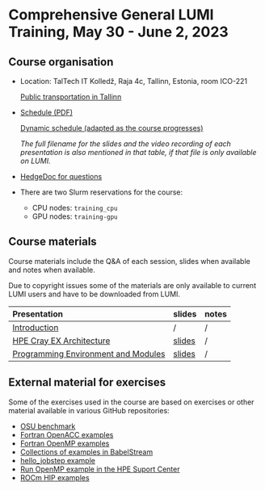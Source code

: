 # Comprehensive General LUMI Training, May 30 - June 2, 2023

## Course organisation

-   Location: TalTech IT Kolledž, Raja 4c, Tallinn, Estonia, room ICO-221

    [Public transportation in Tallinn](https://visittallinn.ee/eng/visitor/plan/transport/public-transport)

-   [Schedule (PDF)](https://462000265.lumidata.eu/4day-20230530/files/2023-05_General-LUMI-Training-Agenda.pdf)

    [Dynamic schedule (adapted as the course progresses)](schedule.md)

     *The full filename for the slides and the video recording of each presentation is also mentioned in that table,
     if that file is only available on LUMI.*

-   [HedgeDoc for questions](https://md.sigma2.no/lumi-general-course?both)

-   There are two Slurm reservations for the course:

    -   CPU nodes: `training_cpu`
    -   GPU nodes: `training-gpu`


## Course materials

Course materials include the Q&A of each session, slides when available and notes when available.

Due to copyright issues some of the materials are only available to current LUMI users and have to be
downloaded from LUMI.

| Presentation | slides | notes |
|:-------------|:-------|:------|
| [Introduction](extra_1_00_Introduction.md) | / | / |
| [HPE Cray EX Architecture](extra_1_01_HPE_Cray_EX_Architecture.md) | [slides](extra_1_01_HPE_Cray_EX_Architecture.md) | / |
| [Programming Environment and Modules](extra_1_02_Programming_Environment_and_Modules.md) | [slides](extra_1_02_Programming_Environment_and_Modules.md) | / |
<!--
| [Running Applications](extra_1_03_Running_Applications.md) | [slides](extra_1_03_Running_Applications.md) | / |
| [Exercises #1](extra_1_04_Exercises_1.md) | / | / |
| [Compilers and Parallel Programming Models](extra_1_05_Compilers_and_Parallel_Programming_models.md) | [slides](extra_1_05_Compilers_and_Parallel_Programming_models.md) | / |
| [Exercises #2](extra_1_06_Exercises_2.md) | / | / |
| [Cray Scientific Libraries](extra_1_07_Cray_Scientific_Libraries.md) | [slides](extra_1_07_Cray_Scientific_Libraries.md) | / |
| [Exercises #3](extra_1_08_Exercises_3.md) | / | / |
| [OpenACC and OpenMP offlocad with Cray Compilation Environfment](extra_1_09_Offload_CCE.md) | [slides](extra_1_09_Offload_CCE.md) | / |
| [Advanced Application Placement](extra_2_01_Advanceed_Application_Placement.md) | [slides](extra_2_01_Advanceed_Application_Placement.md) | / |
| [Exercises #4](extra_2_02_Exercises_4.md) | / | / |
| [Debugging at Scale](extra_2_03_Debugging_at_Scale.md) | [slides](extra_2_03_Debugging_at_Scale.md) | / | 
| [Exercises #5](extra_2_04_Exercises_5.md) | / | / |
| [LUMI Software Stacks](extra_2_05_LUMI_Software_Stacks.md) | [slides](https://462000265.lumidata.eu/4day-20230530/files/LUMI-4day-20230530-2_05_software_stacks.pdf) | [notes](notes_2_05_LUMI_Software_Stacks.md) | 
| [Introduction to the AMD ROCm<sup>TM</sup> Ecosystem](extra_2_06_Introduction_to_AMD_ROCm_Ecosystem.md) | [slides](extra_2_06_Introduction_to_AMD_ROCm_Ecosystem.md) | / |
| [Exercises #6](extra_2_07_Exercises_6.md) | / | / |
| [Introduction to Perftools](extra_3_01_Introduction_to_Perftools.md) | [slides](extra_3_01_Introduction_to_Perftools.md) | / | 
| [Exercises #7](extra_3_02_Exercises_7.md) | / | / |
| [Advanced Performance Analysis](extra_3_03_Advanced_Performance_Analysis.md) | [slides](extra_3_03_Advanced_Performance_Analysis.md) | / | 
| [Exercises #8](extra_3_04_Exercises_8.md) | / | / |
| [Understanding Cray MPI on Slingshot](extra_3_05_Cray_MPI_on_Slingshot.md) | [slides](extra_3_05_Cray_MPI_on_Slingshot.md) | / |
| [Exercises #9](extra_3_06_Exercises_9.md) | / | / |
| [AMD ROCgdb Debugger](extra_3_07_AMD_ROCgdb_Debugger.md) | [slides](extra_3_07_AMD_ROCgdb_Debugger.md) | / |
| [Exercises #10](extra_3_08_Exercises_10.md) | / | / |
| [Introduction to Rocprof Profiling Tool](extra_3_09_Introduction_to_Rocprof_Profiling_Tool.md) | [slides](extra_3_09_Introduction_to_Rocprof_Profiling_Tool.md) | / |
| [Exercises #11](extra_3_10_Exercises_11.md) | / | / |
| [Introduction to Python on Cray EX](extra_4_01_Introduction_to_Python_on_Cray_EX.md) | [slides]() | / |
| [I/O Optimization - Parallel I/O](extra_4_02_IO_Optimization_Parallel_IO.md) | [slides](extra_4_02_IO_Optimization_Parallel_IO.md) | / | 
| [Exercises #12](extra_4_03_Exercises_12.md) | / | / |
| [Performance Optimization: Improving single-core](extra_4_04_Performance_Optimization_Improving_Single_Core.md) | [slides](extra_4_04_Performance_Optimization_Improving_Single_Core.md) | / | 
| [Exercises #13](extra_4_05_Exercises_13.md) | / | / |
| [AMD Omnitrace](extra_4_06_AMD_Ominitrace.md) | [slides](extra_4_06_AMD_Ominitrace.md) | / | 
| [Exercises #14](extra_4_07_Exercises_14.md) | / | / |
| [AMD Omniperf](extra_4_08_AMD_Ominiperf.md) | [slides](extra_4_08_AMD_Ominiperf.md) | / | 
| [Exercises #15](extra_4_09_Exercises_15.md) | / | / |
| [Best practices: GPU Optimization, tips & tricks / demo](extra_4_10_Best_Practices_GPU_Optimization.md) | [slides](extra_4_10_Best_Practices_GPU_Optimization.md) | / | 
| [LUMI support and LUMI documentation](extra_4_11_LUMI_Support_and_Documentation.md) | [slides](extra_4_11_LUMI_Support_and_Documentation.md) | / | 

-->


<!--

## Downloads

-   Will come as the course progresses and in the weeks after the course.


-   Slides presentation ["LUMI Software Stacks"](files/LUMI-Software-20230215.pdf) 
    (but you may prefer [reading the notes](software_stacks.md))
-   Slides AMD:
    -   [Introduction to the AMD ROCm<sup>TM</sup> Ecosystem](files/01_introduction_amd_rocm.pdf)
    -   [AMD Debugger: ROCgdb](files/02_Rocgdb_Tutorial.pdf)
    -   [Introduction to Rocporf Profiling Tool](files/03_intro_rocprof.pdf)
    -   [Introduction to OmniTools](files/04_intro_omnitools_new.pdf)
-   [Perfetto](https://perfetto.dev/), the "program" used to visualise the output of omnitrace, is not a regular application but 
    [a browser application](https://ui.perfetto.dev/). Some browsers nowadays offer the option to install it on your
    system in a way that makes it look and behave more like a regular application (Chrome, Edge among others).


## Other material only available on LUMI

The following materials are available to members of the `project_465000524` project only:


-   Slides of presentations given by HPE people are in
    <code>/project/project_465000524/slides/HPE</code> on LUMI
-   Exercises from the HPE sessions are in
    <code>/project/project_465000524/exercises/HPE</code> on LUMI

The following materials can only be found on LUMI and are only accessible to members of project_465000524:

-   Introduction to the Cray EX Hardware and Programming Environment on LUMI-G
    -   Slides: <code>/project/project_465000524/slides/HPE/01_Intro_EX_Architecture_and_PE.pdf</code>
    -   Recording: <code>/project/project_465000524/recordings/01_Intro_EX_Architecture_and_PE.mp4</code> 
-   Running Applications on LUMI-G
    -   Slides: <code>/project/project_465000524/slides/HPE/02_Running_Applications_and_Tools.pdf</code>
    -   Recording: <code>/project/project_465000524/recordings/02_Running_Applications_and_Tools.mp4</code>
-   Introduction to AMD ROCm<sup>TM</sup> Ecosystem
    -   Recording: <code>/project/project_465000524/recordings/03_Introduction_to_the_AMD_ROCmTM_ecosystem.mp4</code>
-   Exercises are in <code>/project/project_465000524/exercises</code>


## Notes

-   Notes from the HedgeDOC pages (*Published with delay*)
    -   [Day 1](hedgedoc_notes_day1.md)
    -   [Day 2](hedgedoc_notes_day2.md)
    -   [Day 3](hedgedoc_notes_day3.md)
    -   [Day 4](hedgedoc_notes_day4.md)

-   [Notes on the presentation "LUMI Software Stacks"](notes_2_05_LUMI_Software_Stacks.md)


-   [Additional notes and exercises from the AMD session](https://hackmd.io/rhopZnwTSm2xIYM3OUhwUA) (External link!)
-->

## External material for exercises

Some of the exercises used in the course are based on exercises or other material available in various GitHub repositories:

-   [OSU benchmark](https://mvapich.cse.ohio-state.edu/download/mvapich/osu-micro-benchmarks-5.9.tar.gz)
-   [Fortran OpenACC examples](https://github.com/RonRahaman/openacc-mpi-demos)
-   [Fortran OpenMP examples](https://github.com/ye-luo/openmp-target)
-   [Collections of examples in BabelStream](https://github.com/UoB-HPC/BabelStream)
-   [hello_jobstep example](https://code.ornl.gov/olcf/hello_jobstep)
-   [Run OpenMP example in the HPE Suport Center](https://support.hpe.com/hpesc/public/docDisplay?docId=a00114008en_us&docLocale=en_US&page=Run_an_OpenMP_Application.html)
-   [ROCm HIP examples](https://github.com/ROCm-Developer-Tools/HIP-Examples)

